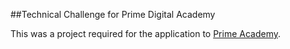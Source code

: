 ##Technical Challenge for Prime Digital Academy

This was a project required for the application to [Prime Academy](http://primeacademy.io).
